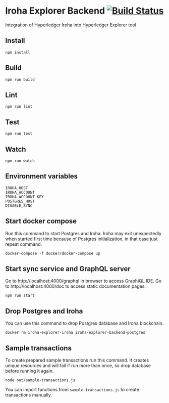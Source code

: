 # Iroha Explorer Backend [![Build Status](https://travis-ci.org/turuslan/iroha-explorer-backend.svg?branch=master)](https://travis-ci.org/turuslan/iroha-explorer-backend)

Integration of Hyperledger Iroha into Hyperledger Explorer tool

## Install

    npm install

## Build

    npm run build

## Lint

    npm run lint

## Test

    npm run test

## Watch

    npm run watch

## Environment variables
`IROHA_HOST`  
`IROHA_ACCOUNT`  
`IROHA_ACCOUNT_KEY`  
`POSTGRES_HOST`  
`DISABLE_SYNC`  

## Start docker compose
Run this command to start Postgres and Iroha.
Iroha may exit unexpectedly when started first time because of Postgres initialization, in that case just repeat command.

    docker-compose -f docker/docker-compose up

## Start sync service and GraphQL server
Go to http://localhost:4000/graphql in browser to access GraphiQL IDE.
Go to http://localhost:4000/doc to access static documentation pages.

    npm run start

## Drop Postgres and Iroha
You can use this command to drop Postgres database and Iroha blockchain.

    docker rm iroha-explorer-iroha iroha-explorer-backend-postgres

## Sample transactions
To create prepared sample transactions run this command.
It creates unique resources and will fail if run more than once, so drop database before running it again.

    node out/sample-transactions.js

You can import functions from `sample-transactions.js` to create transactions manually.
